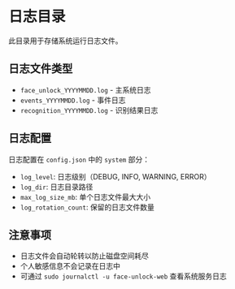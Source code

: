 # 日志目录

此目录用于存储系统运行日志文件。

## 日志文件类型

- `face_unlock_YYYYMMDD.log` - 主系统日志
- `events_YYYYMMDD.log` - 事件日志
- `recognition_YYYYMMDD.log` - 识别结果日志

## 日志配置

日志配置在 `config.json` 中的 `system` 部分：

- `log_level`: 日志级别（DEBUG, INFO, WARNING, ERROR）
- `log_dir`: 日志目录路径
- `max_log_size_mb`: 单个日志文件最大大小
- `log_rotation_count`: 保留的日志文件数量

## 注意事项

- 日志文件会自动轮转以防止磁盘空间耗尽
- 个人敏感信息不会记录在日志中
- 可通过 `sudo journalctl -u face-unlock-web` 查看系统服务日志
